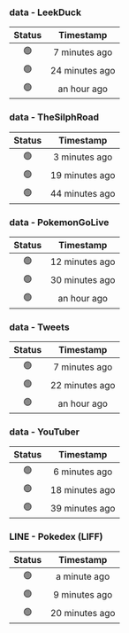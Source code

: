 ### data - LeekDuck
| Status | Timestamp |
|:------:|:---------:|
| 🟢 | 7 minutes ago |
| 🟢 | 24 minutes ago |
| 🟢 | an hour ago |

### data - TheSilphRoad
| Status | Timestamp |
|:------:|:---------:|
| 🟢 | 3 minutes ago |
| 🟢 | 19 minutes ago |
| 🟢 | 44 minutes ago |

### data - PokemonGoLive
| Status | Timestamp |
|:------:|:---------:|
| 🟢 | 12 minutes ago |
| 🟢 | 30 minutes ago |
| 🟢 | an hour ago |

### data - Tweets
| Status | Timestamp |
|:------:|:---------:|
| 🟢 | 7 minutes ago |
| 🟢 | 22 minutes ago |
| 🟢 | an hour ago |

### data - YouTuber
| Status | Timestamp |
|:------:|:---------:|
| 🟢 | 6 minutes ago |
| 🟢 | 18 minutes ago |
| 🟢 | 39 minutes ago |

### LINE - Pokedex (LIFF)
| Status | Timestamp |
|:------:|:---------:|
| 🟢 | a minute ago |
| 🟢 | 9 minutes ago |
| 🟢 | 20 minutes ago |

